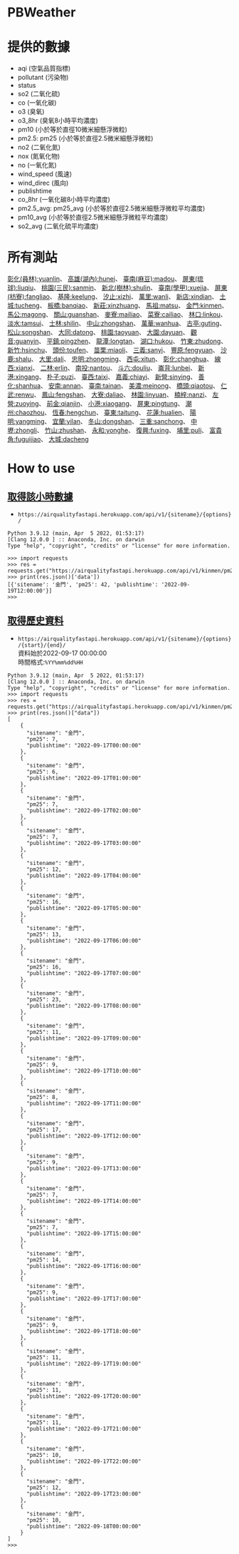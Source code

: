# PBWeather

# 提供的數據
* aqi (空氣品質指標)
* pollutant (污染物)
* status 
* so2 (二氧化硫)
* co (一氧化碳)
* o3 (臭氧)
* o3_8hr (臭氧8小時平均濃度)
* pm10 (小於等於直徑10微米細懸浮微粒)
* pm2.5: pm25 (小於等於直徑2.5微米細懸浮微粒)
* no2 (二氧化氮)
* nox (氮氧化物)
* no (一氧化氮)
* wind_speed (風速)
* wind_direc (風向)
* publishtime
* co_8hr (一氧化碳8小時平均濃度)
* pm2.5_avg: pm25_avg (小於等於直徑2.5微米細懸浮微粒平均濃度)
* pm10_avg (小於等於直徑2.5微米細懸浮微粒平均濃度)
* so2_avg (二氧化硫平均濃度)


# 所有測站
[彰化(員林):yuanlin](https://github.com/pl3w/air_quality#%E6%8F%90%E4%BE%9B%E7%9A%84%E6%95%B8%E6%93%9A)、
[高雄(湖內):hunei](https://github.com/pl3w/air_quality#%E6%8F%90%E4%BE%9B%E7%9A%84%E6%95%B8%E6%93%9A)、
[臺南(麻豆):madou](https://github.com/pl3w/air_quality#%E6%8F%90%E4%BE%9B%E7%9A%84%E6%95%B8%E6%93%9A)、
[屏東(琉球):liuqiu](https://github.com/pl3w/air_quality#%E6%8F%90%E4%BE%9B%E7%9A%84%E6%95%B8%E6%93%9A)、
[桃園(三民):sanmin](https://github.com/pl3w/air_quality#%E6%8F%90%E4%BE%9B%E7%9A%84%E6%95%B8%E6%93%9A)、
[新北(樹林):shulin](https://github.com/pl3w/air_quality#%E6%8F%90%E4%BE%9B%E7%9A%84%E6%95%B8%E6%93%9A)、
[臺南(學甲):xuejia](https://github.com/pl3w/air_quality#%E6%8F%90%E4%BE%9B%E7%9A%84%E6%95%B8%E6%93%9A)、
[屏東(枋寮):fangliao](https://github.com/pl3w/air_quality#%E6%8F%90%E4%BE%9B%E7%9A%84%E6%95%B8%E6%93%9A)、
[基隆:keelung](https://github.com/pl3w/air_quality#%E6%8F%90%E4%BE%9B%E7%9A%84%E6%95%B8%E6%93%9A)、
[汐止:xizhi](https://github.com/pl3w/air_quality#%E6%8F%90%E4%BE%9B%E7%9A%84%E6%95%B8%E6%93%9A)、
[萬里:wanli](https://github.com/pl3w/air_quality#%E6%8F%90%E4%BE%9B%E7%9A%84%E6%95%B8%E6%93%9A)、
[新店:xindian](https://github.com/pl3w/air_quality#%E6%8F%90%E4%BE%9B%E7%9A%84%E6%95%B8%E6%93%9A)、
[土城:tucheng](https://github.com/pl3w/air_quality#%E6%8F%90%E4%BE%9B%E7%9A%84%E6%95%B8%E6%93%9A)、
[板橋:banqiao](https://github.com/pl3w/air_quality#%E6%8F%90%E4%BE%9B%E7%9A%84%E6%95%B8%E6%93%9A)、
[新莊:xinzhuang](https://github.com/pl3w/air_quality#%E6%8F%90%E4%BE%9B%E7%9A%84%E6%95%B8%E6%93%9A)、
[馬祖:matsu](https://github.com/pl3w/air_quality#%E6%8F%90%E4%BE%9B%E7%9A%84%E6%95%B8%E6%93%9A)、
[金門:kinmen](https://github.com/pl3w/air_quality#%E6%8F%90%E4%BE%9B%E7%9A%84%E6%95%B8%E6%93%9A)、
[馬公:magong](https://github.com/pl3w/air_quality#%E6%8F%90%E4%BE%9B%E7%9A%84%E6%95%B8%E6%93%9A)、
[關山:guanshan](https://github.com/pl3w/air_quality#%E6%8F%90%E4%BE%9B%E7%9A%84%E6%95%B8%E6%93%9A)、
[麥寮:mailiao](https://github.com/pl3w/air_quality#%E6%8F%90%E4%BE%9B%E7%9A%84%E6%95%B8%E6%93%9A)、
[菜寮:cailiao](https://github.com/pl3w/air_quality#%E6%8F%90%E4%BE%9B%E7%9A%84%E6%95%B8%E6%93%9A)、
[林口:linkou](https://github.com/pl3w/air_quality#%E6%8F%90%E4%BE%9B%E7%9A%84%E6%95%B8%E6%93%9A)、
[淡水:tamsui](https://github.com/pl3w/air_quality#%E6%8F%90%E4%BE%9B%E7%9A%84%E6%95%B8%E6%93%9A)、
[士林:shilin](https://github.com/pl3w/air_quality#%E6%8F%90%E4%BE%9B%E7%9A%84%E6%95%B8%E6%93%9A)、
[中山:zhongshan](https://github.com/pl3w/air_quality#%E6%8F%90%E4%BE%9B%E7%9A%84%E6%95%B8%E6%93%9A)、
[萬華:wanhua](https://github.com/pl3w/air_quality#%E6%8F%90%E4%BE%9B%E7%9A%84%E6%95%B8%E6%93%9A)、
[古亭:guting](https://github.com/pl3w/air_quality#%E6%8F%90%E4%BE%9B%E7%9A%84%E6%95%B8%E6%93%9A)、
[松山:songshan](https://github.com/pl3w/air_quality#%E6%8F%90%E4%BE%9B%E7%9A%84%E6%95%B8%E6%93%9A)、
[大同:datong](https://github.com/pl3w/air_quality#%E6%8F%90%E4%BE%9B%E7%9A%84%E6%95%B8%E6%93%9A)、
[桃園:taoyuan](https://github.com/pl3w/air_quality#%E6%8F%90%E4%BE%9B%E7%9A%84%E6%95%B8%E6%93%9A)、
[大園:dayuan](https://github.com/pl3w/air_quality#%E6%8F%90%E4%BE%9B%E7%9A%84%E6%95%B8%E6%93%9A)、
[觀音:guanyin](https://github.com/pl3w/air_quality#%E6%8F%90%E4%BE%9B%E7%9A%84%E6%95%B8%E6%93%9A)、
[平鎮:pingzhen](https://github.com/pl3w/air_quality#%E6%8F%90%E4%BE%9B%E7%9A%84%E6%95%B8%E6%93%9A)、
[龍潭:longtan](https://github.com/pl3w/air_quality#%E6%8F%90%E4%BE%9B%E7%9A%84%E6%95%B8%E6%93%9A)、
[湖口:hukou](https://github.com/pl3w/air_quality#%E6%8F%90%E4%BE%9B%E7%9A%84%E6%95%B8%E6%93%9A)、
[竹東:zhudong](https://github.com/pl3w/air_quality#%E6%8F%90%E4%BE%9B%E7%9A%84%E6%95%B8%E6%93%9A)、
[新竹:hsinchu](https://github.com/pl3w/air_quality#%E6%8F%90%E4%BE%9B%E7%9A%84%E6%95%B8%E6%93%9A)、
[頭份:toufen](https://github.com/pl3w/air_quality#%E6%8F%90%E4%BE%9B%E7%9A%84%E6%95%B8%E6%93%9A)、
[苗栗:miaoli](https://github.com/pl3w/air_quality#%E6%8F%90%E4%BE%9B%E7%9A%84%E6%95%B8%E6%93%9A)、
[三義:sanyi](https://github.com/pl3w/air_quality#%E6%8F%90%E4%BE%9B%E7%9A%84%E6%95%B8%E6%93%9A)、
[豐原:fengyuan](https://github.com/pl3w/air_quality#%E6%8F%90%E4%BE%9B%E7%9A%84%E6%95%B8%E6%93%9A)、
[沙鹿:shalu](https://github.com/pl3w/air_quality#%E6%8F%90%E4%BE%9B%E7%9A%84%E6%95%B8%E6%93%9A)、
[大里:dali](https://github.com/pl3w/air_quality#%E6%8F%90%E4%BE%9B%E7%9A%84%E6%95%B8%E6%93%9A)、
[忠明:zhongming](https://github.com/pl3w/air_quality#%E6%8F%90%E4%BE%9B%E7%9A%84%E6%95%B8%E6%93%9A)、
[西屯:xitun](https://github.com/pl3w/air_quality#%E6%8F%90%E4%BE%9B%E7%9A%84%E6%95%B8%E6%93%9A)、
[彰化:changhua](https://github.com/pl3w/air_quality#%E6%8F%90%E4%BE%9B%E7%9A%84%E6%95%B8%E6%93%9A)、
[線西:xianxi](https://github.com/pl3w/air_quality#%E6%8F%90%E4%BE%9B%E7%9A%84%E6%95%B8%E6%93%9A)、
[二林:erlin](https://github.com/pl3w/air_quality#%E6%8F%90%E4%BE%9B%E7%9A%84%E6%95%B8%E6%93%9A)、
[南投:nantou](https://github.com/pl3w/air_quality#%E6%8F%90%E4%BE%9B%E7%9A%84%E6%95%B8%E6%93%9A)、
[斗六:douliu](https://github.com/pl3w/air_quality#%E6%8F%90%E4%BE%9B%E7%9A%84%E6%95%B8%E6%93%9A)、
[崙背:lunbei](https://github.com/pl3w/air_quality#%E6%8F%90%E4%BE%9B%E7%9A%84%E6%95%B8%E6%93%9A)、
[新港:xingang](https://github.com/pl3w/air_quality#%E6%8F%90%E4%BE%9B%E7%9A%84%E6%95%B8%E6%93%9A)、
[朴子:puzi](https://github.com/pl3w/air_quality#%E6%8F%90%E4%BE%9B%E7%9A%84%E6%95%B8%E6%93%9A)、
[臺西:taixi](https://github.com/pl3w/air_quality#%E6%8F%90%E4%BE%9B%E7%9A%84%E6%95%B8%E6%93%9A)、
[嘉義:chiayi](https://github.com/pl3w/air_quality#%E6%8F%90%E4%BE%9B%E7%9A%84%E6%95%B8%E6%93%9A)、
[新營:sinying](https://github.com/pl3w/air_quality#%E6%8F%90%E4%BE%9B%E7%9A%84%E6%95%B8%E6%93%9A)、
[善化:shanhua](https://github.com/pl3w/air_quality#%E6%8F%90%E4%BE%9B%E7%9A%84%E6%95%B8%E6%93%9A)、
[安南:annan](https://github.com/pl3w/air_quality#%E6%8F%90%E4%BE%9B%E7%9A%84%E6%95%B8%E6%93%9A)、
[臺南:tainan](https://github.com/pl3w/air_quality#%E6%8F%90%E4%BE%9B%E7%9A%84%E6%95%B8%E6%93%9A)、
[美濃:meinong](https://github.com/pl3w/air_quality#%E6%8F%90%E4%BE%9B%E7%9A%84%E6%95%B8%E6%93%9A)、
[橋頭:qiaotou](https://github.com/pl3w/air_quality#%E6%8F%90%E4%BE%9B%E7%9A%84%E6%95%B8%E6%93%9A)、
[仁武:renwu](https://github.com/pl3w/air_quality#%E6%8F%90%E4%BE%9B%E7%9A%84%E6%95%B8%E6%93%9A)、
[鳳山:fengshan](https://github.com/pl3w/air_quality#%E6%8F%90%E4%BE%9B%E7%9A%84%E6%95%B8%E6%93%9A)、
[大寮:daliao](https://github.com/pl3w/air_quality#%E6%8F%90%E4%BE%9B%E7%9A%84%E6%95%B8%E6%93%9A)、
[林園:linyuan](https://github.com/pl3w/air_quality#%E6%8F%90%E4%BE%9B%E7%9A%84%E6%95%B8%E6%93%9A)、
[楠梓:nanzi](https://github.com/pl3w/air_quality#%E6%8F%90%E4%BE%9B%E7%9A%84%E6%95%B8%E6%93%9A)、
[左營:zuoying](https://github.com/pl3w/air_quality#%E6%8F%90%E4%BE%9B%E7%9A%84%E6%95%B8%E6%93%9A)、
[前金:qianjin](https://github.com/pl3w/air_quality#%E6%8F%90%E4%BE%9B%E7%9A%84%E6%95%B8%E6%93%9A)、
[小港:xiaogang](https://github.com/pl3w/air_quality#%E6%8F%90%E4%BE%9B%E7%9A%84%E6%95%B8%E6%93%9A)、
[屏東:pingtung](https://github.com/pl3w/air_quality#%E6%8F%90%E4%BE%9B%E7%9A%84%E6%95%B8%E6%93%9A)、
[潮州:chaozhou](https://github.com/pl3w/air_quality#%E6%8F%90%E4%BE%9B%E7%9A%84%E6%95%B8%E6%93%9A)、
[恆春:hengchun](https://github.com/pl3w/air_quality#%E6%8F%90%E4%BE%9B%E7%9A%84%E6%95%B8%E6%93%9A)、
[臺東:taitung](https://github.com/pl3w/air_quality#%E6%8F%90%E4%BE%9B%E7%9A%84%E6%95%B8%E6%93%9A)、
[花蓮:hualien](https://github.com/pl3w/air_quality#%E6%8F%90%E4%BE%9B%E7%9A%84%E6%95%B8%E6%93%9A)、
[陽明:yangming](https://github.com/pl3w/air_quality#%E6%8F%90%E4%BE%9B%E7%9A%84%E6%95%B8%E6%93%9A)、
[宜蘭:yilan](https://github.com/pl3w/air_quality#%E6%8F%90%E4%BE%9B%E7%9A%84%E6%95%B8%E6%93%9A)、
[冬山:dongshan](https://github.com/pl3w/air_quality#%E6%8F%90%E4%BE%9B%E7%9A%84%E6%95%B8%E6%93%9A)、
[三重:sanchong](https://github.com/pl3w/air_quality#%E6%8F%90%E4%BE%9B%E7%9A%84%E6%95%B8%E6%93%9A)、
[中壢:zhongli](https://github.com/pl3w/air_quality#%E6%8F%90%E4%BE%9B%E7%9A%84%E6%95%B8%E6%93%9A)、
[竹山:zhushan](https://github.com/pl3w/air_quality#%E6%8F%90%E4%BE%9B%E7%9A%84%E6%95%B8%E6%93%9A)、
[永和:yonghe](https://github.com/pl3w/air_quality#%E6%8F%90%E4%BE%9B%E7%9A%84%E6%95%B8%E6%93%9A)、
[復興:fuxing](https://github.com/pl3w/air_quality#%E6%8F%90%E4%BE%9B%E7%9A%84%E6%95%B8%E6%93%9A)、
[埔里:puli](https://github.com/pl3w/air_quality#%E6%8F%90%E4%BE%9B%E7%9A%84%E6%95%B8%E6%93%9A)、
[富貴角:fuguijiao](https://github.com/pl3w/air_quality#%E6%8F%90%E4%BE%9B%E7%9A%84%E6%95%B8%E6%93%9A)、
[大城:dacheng](https://github.com/pl3w/air_quality#%E6%8F%90%E4%BE%9B%E7%9A%84%E6%95%B8%E6%93%9A)


# How to use
## [取得該小時數據](https://airqualityfastapi.herokuapp.com/docs#/default/get_site_special_data_api_v1__sitename___option__get)
* `https://airqualityfastapi.herokuapp.com/api/v1/{sitename}/{options}/`
```
Python 3.9.12 (main, Apr  5 2022, 01:53:17) 
[Clang 12.0.0 ] :: Anaconda, Inc. on darwin
Type "help", "copyright", "credits" or "license" for more information.

>>> import requests
>>> res = requests.get("https://airqualityfastapi.herokuapp.com/api/v1/kinmen/pm25/")
>>> print(res.json()['data'])
[{'sitename': '金門', 'pm25': 42, 'publishtime': '2022-09-19T12:00:00'}]
>>> 

```

## [取得歷史資料](https://airqualityfastapi.herokuapp.com/docs#/default/get_site_data_with_time_interval_api_v1__sitename___option___start_time___end_time__get)
* `https://airqualityfastapi.herokuapp.com/api/v1/{sitename}/{options}/{start}/{end}/`<br>
資料始於2022-09-17 00:00:00 <br>
時間格式:`%YY%mm%dd%HH`<br>
```
Python 3.9.12 (main, Apr  5 2022, 01:53:17) 
[Clang 12.0.0 ] :: Anaconda, Inc. on darwin
Type "help", "copyright", "credits" or "license" for more information.
>>> import requests
>>> res = requests.get("https://airqualityfastapi.herokuapp.com/api/v1/kinmen/pm25/2022091700/2022091800")
>>> print(res.json()["data"])
[
    {
      "sitename": "金門",
      "pm25": 7,
      "publishtime": "2022-09-17T00:00:00"
    },
    {
      "sitename": "金門",
      "pm25": 6,
      "publishtime": "2022-09-17T01:00:00"
    },
    {
      "sitename": "金門",
      "pm25": 7,
      "publishtime": "2022-09-17T02:00:00"
    },
    {
      "sitename": "金門",
      "pm25": 7,
      "publishtime": "2022-09-17T03:00:00"
    },
    {
      "sitename": "金門",
      "pm25": 12,
      "publishtime": "2022-09-17T04:00:00"
    },
    {
      "sitename": "金門",
      "pm25": 16,
      "publishtime": "2022-09-17T05:00:00"
    },
    {
      "sitename": "金門",
      "pm25": 13,
      "publishtime": "2022-09-17T06:00:00"
    },
    {
      "sitename": "金門",
      "pm25": 16,
      "publishtime": "2022-09-17T07:00:00"
    },
    {
      "sitename": "金門",
      "pm25": 23,
      "publishtime": "2022-09-17T08:00:00"
    },
    {
      "sitename": "金門",
      "pm25": 11,
      "publishtime": "2022-09-17T09:00:00"
    },
    {
      "sitename": "金門",
      "pm25": 9,
      "publishtime": "2022-09-17T10:00:00"
    },
    {
      "sitename": "金門",
      "pm25": 8,
      "publishtime": "2022-09-17T11:00:00"
    },
    {
      "sitename": "金門",
      "pm25": 17,
      "publishtime": "2022-09-17T12:00:00"
    },
    {
      "sitename": "金門",
      "pm25": 9,
      "publishtime": "2022-09-17T13:00:00"
    },
    {
      "sitename": "金門",
      "pm25": 7,
      "publishtime": "2022-09-17T14:00:00"
    },
    {
      "sitename": "金門",
      "pm25": 7,
      "publishtime": "2022-09-17T15:00:00"
    },
    {
      "sitename": "金門",
      "pm25": 14,
      "publishtime": "2022-09-17T16:00:00"
    },
    {
      "sitename": "金門",
      "pm25": 9,
      "publishtime": "2022-09-17T17:00:00"
    },
    {
      "sitename": "金門",
      "pm25": 9,
      "publishtime": "2022-09-17T18:00:00"
    },
    {
      "sitename": "金門",
      "pm25": 11,
      "publishtime": "2022-09-17T19:00:00"
    },
    {
      "sitename": "金門",
      "pm25": 11,
      "publishtime": "2022-09-17T20:00:00"
    },
    {
      "sitename": "金門",
      "pm25": 11,
      "publishtime": "2022-09-17T21:00:00"
    },
    {
      "sitename": "金門",
      "pm25": 10,
      "publishtime": "2022-09-17T22:00:00"
    },
    {
      "sitename": "金門",
      "pm25": 12,
      "publishtime": "2022-09-17T23:00:00"
    },
    {
      "sitename": "金門",
      "pm25": 10,
      "publishtime": "2022-09-18T00:00:00"
    }
]
>>> 

```